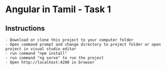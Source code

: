 # Angular in Tamil - Task 1

## Instructions
    - Download or clone this project to your computer folder
    - Open command prompt and change directory to project folder or open project in visual studio editor
    - run command "npm install"
    - run command "ng serve" to run the project 
    - Open http://localhost:4200 in browser
    


